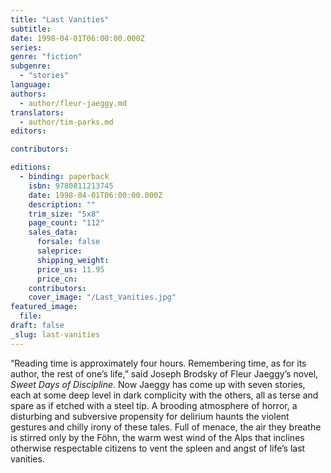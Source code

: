 ```yaml
---
title: "Last Vanities"
subtitle:
date: 1998-04-01T06:00:00.000Z
series:
genre: "fiction"
subgenre:
  - "stories"
language:
authors:
  - author/fleur-jaeggy.md
translators:
  - author/tim-parks.md
editors:

contributors:

editions:
  - binding: paperback
    isbn: 9780811213745
    date: 1998-04-01T06:00:00.000Z
    description: ""
    trim_size: "5x8"
    page_count: "112"
    sales_data:
      forsale: false
      saleprice:
      shipping_weight:
      price_us: 11.95
      price_cn:
    contributors:
    cover_image: "/Last_Vanities.jpg"
featured_image:
  file:
draft: false
_slug: last-vanities
---
```


“Reading time is approximately four hours. Remembering time, as for its author, the rest of one’s life,” said Joseph Brodsky of Fleur Jaeggy’s novel, _Sweet Days of Discipline_. Now Jaeggy has come up with seven stories, each at some deep level in dark complicity with the others, all as terse and spare as if etched with a steel tip. A brooding atmosphere of horror, a disturbing and subversive propensity for delirium haunts the violent gestures and chilly irony of these tales. Full of menace, the air they breathe is stirred only by the Föhn, the warm west wind of the Alps that inclines otherwise respectable citizens to vent the spleen and angst of life’s last vanities.

